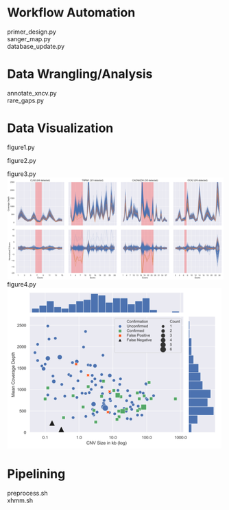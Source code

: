 # Workflow Automation
primer_design.py  
sanger_map.py  
database_update.py  

# Data Wrangling/Analysis
annotate_xncv.py  
rare_gaps.py  

# Data Visualization
figure1.py  

figure2.py  

figure3.py  
<img src=/figure3.svg width="1000">  
figure4.py  
<img src=/figure4.svg width="500">

# Pipelining
preprocess.sh  
xhmm.sh  
